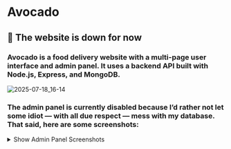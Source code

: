 # Avocado
## 🔴 The website is down for now
### **Avocado** is a food delivery website with a multi-page user interface and admin panel. It uses a backend API built with **Node.js**, **Express**, and **MongoDB**.
![2025-07-18_16-14](https://github.com/user-attachments/assets/963e723b-d082-49cc-9516-d6ad818060d3)

### The admin panel is currently disabled because I’d rather not let some idiot — with all due respect — mess with my database. That said, here are some screenshots:

<details>
<summary>Show Admin Panel Screenshots</summary>
<img src="https://github.com/user-attachments/assets/fc4b1446-1af5-4d27-a517-71e7f1c6cef8" width="100%" alt="Admin Panel Screenshot 1" />
<img src="https://github.com/user-attachments/assets/da6bdc99-fade-45cb-8cd6-2827398eade6" width="100%" alt="Admin Panel Screenshot 2" />
<img src="https://github.com/user-attachments/assets/04ecfa1e-7a9a-4211-a465-d56207c38a99" width="100%" alt="Admin Panel Screenshot 3" />
</details>

